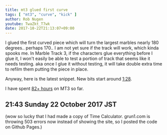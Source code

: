 ```yaml
---
title: mt3 glued first curve
tags: [ "mt3", "curve", "kick" ]
author: Rob Nugen
youtube: TwaZkt_T7wk
date: 2017-10-22T21:13:07+09:00
---
```


I glued the first curved piece which will turn the largest marbles
nearly 180 degrees.. perhaps 170..  I am not yet sure if the track
will work, which kinda spooks me. In Marble Track 3, if the characters
glue everything before I glue it, I won't easily be able to test a
portion of track that seems like it needs testing.  aka once I glue it
without testing, it will take double extra time to refilm them putting
the piece in place.

Anyway, here is the latest snippet.  New bits start around [1:28](https://youtu.be/TwaZkt_T7wk?t=1m28s).

I have spent [82+ hours](
https://thunderrabbit.github.io/timeCalc_by_grun1.com/index.html?t1=4:14:42&c1=June%202017&t2=10:16:10&c2=July%202017&t3=26:12:06&c3=Aug%202017&t4=29:46:54&c4=Sep%202017&t5=57:16&c5=2%20oct&t6=1:06:05&c6=9%20oct&t7=24:02&c7=9%20oct&t8=1:27:33&c8=13%20Oct&t9=2:55:20&c9=17%20Oct&t10=1:21:19&c10=19%20Oct%202017&t11=1:57:30&c11=20%20Oct%202017&t12=1:11:04&c12=22%20Oct%202017&t13=26:19&c13=22%20Oct%202017&mode=0&fs3=1&ft2=1&f3t1=1&f4t0=1&d=:&o4=1&fps=
) on MT3 so far.

## 21:43 Sunday 22 October 2017 JST

(wow so lucky that I had made a copy of Time Calculator.  grun1.com is
throwing 503 errors now instead of showing the site, so I posted the
code on Github Pages.)
